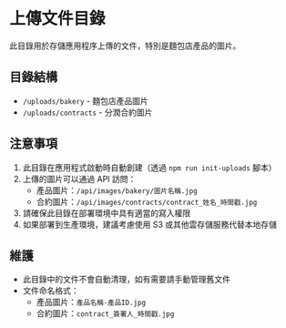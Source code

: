 # 上傳文件目錄

此目錄用於存儲應用程序上傳的文件，特別是麵包店產品的圖片。

## 目錄結構

- `/uploads/bakery` - 麵包店產品圖片
- `/uploads/contracts` - 分潤合約圖片

## 注意事項

1. 此目錄在應用程式啟動時自動創建（透過 `npm run init-uploads` 腳本）
2. 上傳的圖片可以通過 API 訪問：
   - 產品圖片：`/api/images/bakery/圖片名稱.jpg`
   - 合約圖片：`/api/images/contracts/contract_姓名_時間戳.jpg`
3. 請確保此目錄在部署環境中具有適當的寫入權限
4. 如果部署到生產環境，建議考慮使用 S3 或其他雲存儲服務代替本地存儲

## 維護

- 此目錄中的文件不會自動清理，如有需要請手動管理舊文件
- 文件命名格式：
  - 產品圖片：`產品名稱-產品ID.jpg`
  - 合約圖片：`contract_簽署人_時間戳.jpg` 